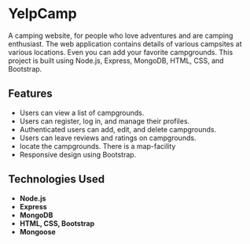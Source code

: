 # YelpCamp
A camping website, for people who love adventures and are camping enthusiast. The web application contains details of various campsites at various locations. Even you can add your favorite campgrounds.
This project is built using Node.js, Express, MongoDB, HTML, CSS, and Bootstrap.

## Features
- Users can view a list of campgrounds.
- Users can register, log in, and manage their profiles.
- Authenticated users can add, edit, and delete campgrounds.
- Users can leave reviews and ratings on campgrounds.
- locate the campgrounds. There is a map-facility
- Responsive design using Bootstrap.

## Technologies Used
- **Node.js**
- **Express**
- **MongoDB**
- **HTML, CSS, Bootstrap**
- **Mongoose**
